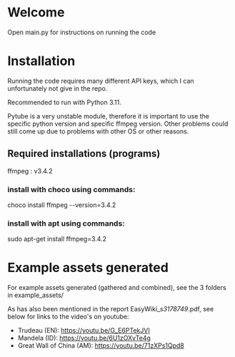 # Welcome

Open main.py for instructions on running the code

# Installation

Running the code requires many different API keys, which I can unfortunately not give in the repo.

Recommended to run with Python 3.11.

Pytube is a very unstable module, therefore it is important to use the specific python version and specific ffmpeg version. Other problems could still come up due to problems with other OS or other reasons.

## Required installations (programs)

ffmpeg : v3.4.2

### install with choco using commands:

choco install ffmpeg --version=3.4.2

### install with apt using commands:

sudo apt-get install ffmpeg=3.4.2

# Example assets generated

For example assets generated (gathered and combined), see the 3 folders in example_assets/

As has also been mentioned in the report EasyWiki\__s3178749_.pdf, see below for links to the video's on youtube:

- Trudeau (EN): https://youtu.be/G_E6PTekJVI
- Mandela (ID): https://youtu.be/6U1zOXvTe4g
- Great Wall of China (AM): https://youtu.be/71zXPs1Qpd8
